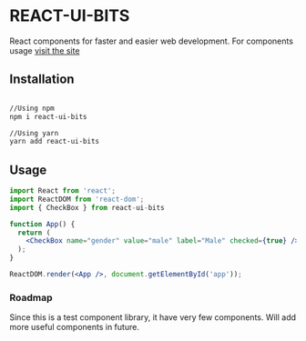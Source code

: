 # REACT-UI-BITS #

React components for faster and easier web development. For components usage <a href='https://react-ui-bits.netlify.app/'>visit the site</a>

## Installation

```sh

//Using npm
npm i react-ui-bits

//Using yarn
yarn add react-ui-bits

```

## Usage

```jsx
import React from 'react';
import ReactDOM from 'react-dom';
import { CheckBox } from react-ui-bits

function App() {
  return (
    <CheckBox name="gender" value="male" label="Male" checked={true} />
  );
}

ReactDOM.render(<App />, document.getElementById('app'));

```

### Roadmap

Since this is a test component library, it have very few components. Will add more useful components in future. 
